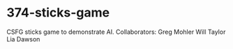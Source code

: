 # 374-sticks-game
CSFG sticks game to demonstrate AI.
Collaborators:
Greg Mohler
Will Taylor
Lia Dawson
